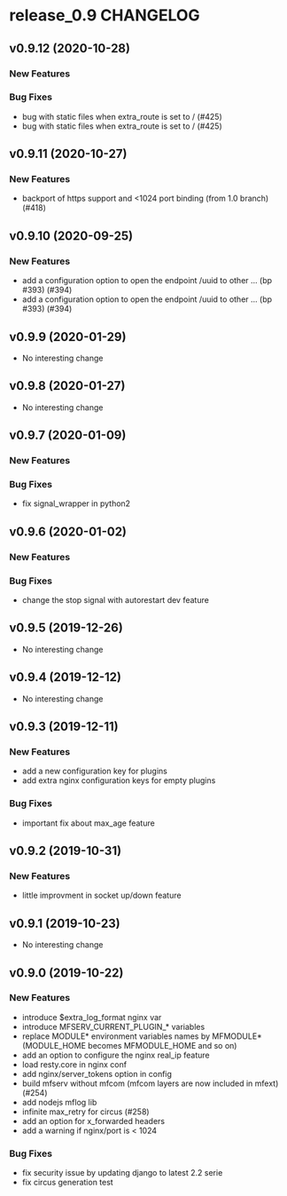# release_0.9 CHANGELOG



## v0.9.12 (2020-10-28)

### New Features


### Bug Fixes
- bug with static files when extra_route is set to / (#425)
- bug with static files when extra_route is set to / (#425)





## v0.9.11 (2020-10-27)

### New Features
- backport of https support and <1024 port binding (from 1.0 branch) (#418)






## v0.9.10 (2020-09-25)

### New Features
- add a configuration option to open the endpoint /uuid to other … (bp #393) (#394)
- add a configuration option to open the endpoint /uuid to other … (bp #393) (#394)






## v0.9.9 (2020-01-29)

- No interesting change


## v0.9.8 (2020-01-27)

- No interesting change


## v0.9.7 (2020-01-09)

### New Features


### Bug Fixes
- fix signal_wrapper in python2





## v0.9.6 (2020-01-02)

### New Features


### Bug Fixes
- change the stop signal with autorestart dev feature





## v0.9.5 (2019-12-26)

- No interesting change


## v0.9.4 (2019-12-12)

- No interesting change


## v0.9.3 (2019-12-11)

### New Features
- add a new configuration key for plugins
- add extra nginx configuration keys for empty plugins


### Bug Fixes
- important fix about max_age feature





## v0.9.2 (2019-10-31)

### New Features
- little improvment in socket up/down feature






## v0.9.1 (2019-10-23)

- No interesting change


## v0.9.0 (2019-10-22)

### New Features
- introduce $extra_log_format nginx var
- introduce MFSERV_CURRENT_PLUGIN_* variables
- replace MODULE* environment variables names by MFMODULE* (MODULE_HOME becomes MFMODULE_HOME and so on)
- add an option to configure the nginx real_ip feature
- load resty.core in nginx conf
- add nginx/server_tokens option in config
- build mfserv without mfcom (mfcom layers are now included in mfext) (#254)
- add nodejs mflog lib
- infinite max_retry for circus (#258)
- add an option for x_forwarded headers
- add a warning if nginx/port is < 1024


### Bug Fixes
- fix security issue by updating django to latest 2.2 serie
- fix circus generation test





